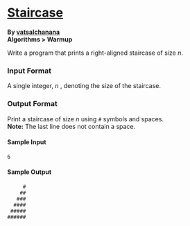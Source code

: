 # [Staircase](https://www.hackerrank.com/contests/master/challenges/staircase)

**By [vatsalchanana](https://www.hackerrank.com/vatsalchanana)**     
**Algorithms > Warmup**

Write a program that prints a right-aligned staircase of size *n*.

### Input Format

A single integer, *n* , denoting the size of the staircase.

### Output Format

Print a staircase of size *n* using `#` symbols and spaces.    
**Note:** The last line does not contain a space.

#### Sample Input

```
6
```

#### Sample Output

```
     #
    ##
   ###
  ####
 #####
######
```

